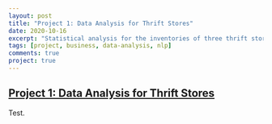 ```yaml
---
layout: post
title: "Project 1: Data Analysis for Thrift Stores"
date: 2020-10-16
excerpt: "Statistical analysis for the inventories of three thrift stores in Brazil."
tags: [project, business, data-analysis, nlp]
comments: true
project: true
---
```


## [Project 1: Data Analysis for Thrift Stores](https://github.com/pedroafleite/thrift_stores)

Test.
